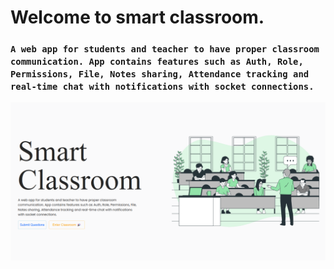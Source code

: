 # Welcome to smart classroom.

### `A web app for students and teacher to have proper classroom communication. App contains features such as Auth, Role, Permissions, File, Notes sharing, Attendance tracking and real-time chat with notifications with socket connections.`

![alt text](/public/home-page.png)
